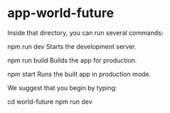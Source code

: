 # app-world-future

Inside that directory, you can run several commands:

npm run dev
Starts the development server.

npm run build
Builds the app for production.

npm start
Runs the built app in production mode.

We suggest that you begin by typing:

cd world-future
npm run dev
